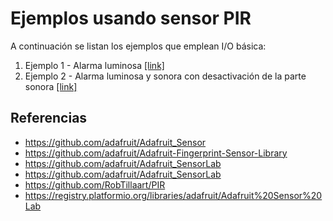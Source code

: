 # Ejemplos usando sensor PIR

A continuación se listan los ejemplos que emplean I/O básica:
1. Ejemplo 1 - Alarma luminosa [[link]](example1/README.md)
2. Ejemplo 2 - Alarma luminosa y sonora con desactivación de la parte sonora [[link]](example2/README.md)

## Referencias

* https://github.com/adafruit/Adafruit_Sensor
* https://github.com/adafruit/Adafruit-Fingerprint-Sensor-Library
* https://github.com/adafruit/Adafruit_SensorLab
* https://github.com/adafruit/Adafruit_SensorLab
* https://github.com/RobTillaart/PIR
* https://registry.platformio.org/libraries/adafruit/Adafruit%20Sensor%20Lab